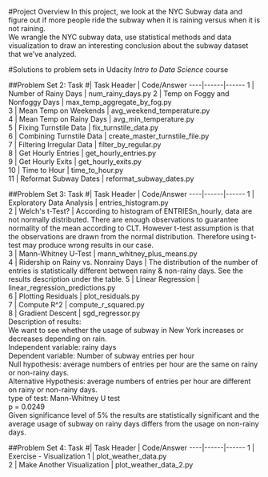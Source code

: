 #Project Overview
In this project, we look at the NYC Subway data and figure out if more people ride the subway when it is raining versus when it is not raining.  
We wrangle the NYC subway data, use statistical methods and data visualization to draw an interesting conclusion about the subway dataset that we've analyzed.

#Solutions to problem sets in Udacity *Intro to Data Science* course

##Problem Set 2:
Task #| Task Header | Code/Answer
----|------|------
1 | Number of Rainy Days | num_rainy_days.py
2 | Temp on Foggy and Nonfoggy Days | max_temp_aggregate_by_fog.py  
3 | Mean Temp on Weekends | avg_weekend_temperature.py   
4 | Mean Temp on Rainy Days | avg_min_temperature.py  
5 | Fixing Turnstile Data | fix_turnstile_data.py  
6 | Combining Turnstile Data | create_master_turnstile_file.py  
7 | Filtering Irregular Data | filter_by_regular.py  
8 | Get Hourly Entries | get_hourly_entries.py  
9 | Get Hourly Exits | get_hourly_exits.py  
10 | Time to Hour | time_to_hour.py  
11 | Reformat Subway Dates | reformat_subway_dates.py  

##Problem Set 3:
Task #| Task Header | Code/Answer
----|------|------
1 | Exploratory Data Analysis | entries_histogram.py  
2 | Welch's t-Test? | According to histogram of ENTRIESn_hourly, data are not normally distributed. There are enough observations to guarantee normality of the mean according to CLT. However t-test assumption is that the observations are drawn from the normal distribution. Therefore using t-test may produce wrong results in our case.  
3 | Mann-Whitney U-Test | mann_whitney_plus_means.py  
4 | Ridership on Rainy vs. Nonrainy Days |  The distribution of the number of entries is statistically different between rainy & non-rainy days. See the results description under the table.
5 | Linear Regression | linear_regression_predictions.py  
6 | Plotting Residuals | plot_residuals.py  
7 | Compute R^2 | compute_r_squared.py  
8 | Gradient Descent | sgd_regressor.py   
Description of results:  
We want to see whether the usage of subway in New York increases or decreases depending on rain.  
Independent variable: rainy days  
Dependent variable: Number of subway entries per hour  
Null hypothesis: average numbers of entries per hour are the same on rainy or non-rainy days.  
Alternative Hypothesis: average numbers of entries per hour are different on rainy or non-rainy days.  
type of test: Mann-Whitney U test  
p = 0.0249  
Given significance level of 5% the results are statistically significant and the average usage of subway on rainy days differs from the usage on non-rainy days.  

##Problem Set 4:
Task #| Task Header | Code/Answer
----|------|------
1 | Exercise - Visualization 1 | plot_weather_data.py   
2 | Make Another Visualization | plot_weather_data_2.py   
